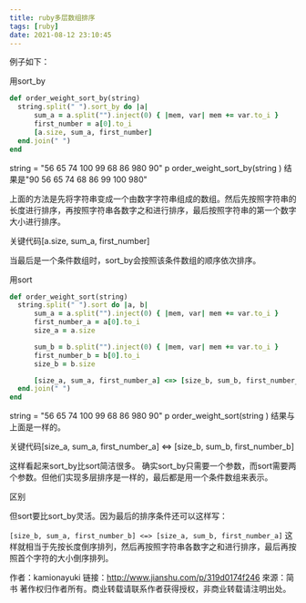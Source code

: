 ```yaml
---
title: ruby多层数组排序
tags: [ruby]
date: 2021-08-12 23:10:45
---
```

例子如下：

用sort_by
```ruby
def order_weight_sort_by(string)
  string.split(" ").sort_by do |a|
      sum_a = a.split("").inject(0) { |mem, var| mem += var.to_i }
      first_number = a[0].to_i
      [a.size, sum_a, first_number]
  end.join(" ")
end
```
string = "56 65 74 100 99 68 86 980 90" 
p order_weight_sort_by(string )
结果是"90 56 65 74 68 86 99 100 980"

上面的方法是先将字符串变成一个由数字字符串组成的数组。然后先按照字符串的长度进行排序，再按照字符串各数字之和进行排序，最后按照字符串的第一个数字大小进行排序。

关键代码[a.size, sum_a, first_number]

当最后是一个条件数组时，sort_by会按照该条件数组的顺序依次排序。

用sort
```ruby
def order_weight_sort(string)
  string.split(" ").sort do |a, b|
      sum_a = a.split("").inject(0) { |mem, var| mem += var.to_i }
      first_number_a = a[0].to_i
      size_a = a.size

      sum_b = b.split("").inject(0) { |mem, var| mem += var.to_i }
      first_number_b = b[0].to_i
      size_b = b.size

      [size_a, sum_a, first_number_a] <=> [size_b, sum_b, first_number_b]
  end.join(" ")
end
```
string = "56 65 74 100 99 68 86 980 90" 
p order_weight_sort(string )
结果与上面是一样的。

关键代码[size_a, sum_a, first_number_a] <=> [size_b, sum_b, first_number_b]

这样看起来sort_by比sort简洁很多。
确实sort_by只需要一个参数，而sort需要两个参数。但他们实现多层排序是一样的，最后都是用一个条件数组来表示。

区别

但sort要比sort_by灵活。因为最后的排序条件还可以这样写：

`[size_b, sum_a, first_number_b] <=> [size_a, sum_b, first_number_a]`
这样就相当于先按长度倒序排列，然后再按照字符串各数字之和进行排序，最后再按照首个字符的大小倒序排列。

作者：kamionayuki
链接：http://www.jianshu.com/p/319d0174f246
來源：简书
著作权归作者所有。商业转载请联系作者获得授权，非商业转载请注明出处。
